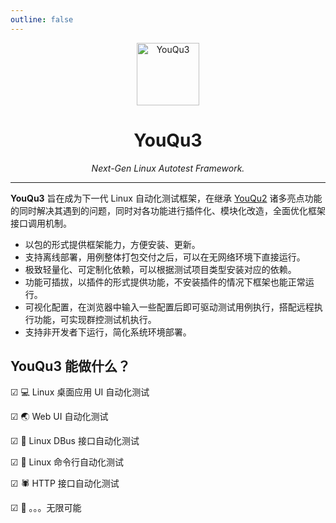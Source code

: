 ```yaml
---
outline: false
---
```


<p align="center">
  <a href="https://github.com/linuxdeepin/youqu">
    <img src="/logo.png" width="100" alt="YouQu3">
  </a>
</p>
<h1 align="center">YouQu3</h1>
<p align="center">
    <em>Next-Gen Linux Autotest Framework.</em>
</p>

--------------

**YouQu3** 旨在成为下一代 Linux 自动化测试框架，在继承 [YouQu2](https://youqu.uniontech.com/) 诸多亮点功能的同时解决其遇到的问题，同时对各功能进行插件化、模块化改造，全面优化框架接口调用机制。

- 以包的形式提供框架能力，方便安装、更新。
- 支持离线部署，用例整体打包交付之后，可以在无网络环境下直接运行。
- 极致轻量化、可定制化依赖，可以根据测试项目类型安装对应的依赖。
- 功能可插拔，以插件的形式提供功能，不安装插件的情况下框架也能正常运行。
- 可视化配置，在浏览器中输入一些配置后即可驱动测试用例执行，搭配远程执行功能，可实现群控测试机执行。
- 支持非开发者下运行，简化系统环境部署。

## YouQu3 能做什么？

☑ 💻 Linux 桌面应用 UI 自动化测试

☑ 🌏 Web UI 自动化测试

☑ 🚌 Linux DBus 接口自动化测试

☑ 🚀 Linux 命令行自动化测试

☑ 🕷️ HTTP 接口自动化测试

☑ 🤙️ 。。。无限可能